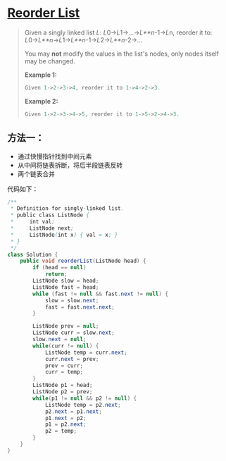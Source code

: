 # [Reorder List][1]

> Given a singly linked list *L*: *L*0→*L*1→…→*L**n*-1→*L*n,
> reorder it to: *L*0→*L**n*→*L*1→*L**n*-1→*L*2→*L**n*-2→…
>
> You may **not** modify the values in the list's nodes, only nodes itself may be changed.
>
> **Example 1:**
>
> ```java
> Given 1->2->3->4, reorder it to 1->4->2->3.
> ```
>
> **Example 2:**
>
> ```java
> Given 1->2->3->4->5, reorder it to 1->5->2->4->3.
> ```



## 方法一：

* 通过快慢指针找到中间元素
* 从中间将链表拆断，将后半段链表反转
* 两个链表合并



代码如下：

```java
/**
 * Definition for singly-linked list.
 * public class ListNode {
 *     int val;
 *     ListNode next;
 *     ListNode(int x) { val = x; }
 * }
 */
class Solution {
    public void reorderList(ListNode head) {
        if (head == null)
            return;
        ListNode slow = head;
        ListNode fast = head;
        while (fast != null && fast.next != null) {
            slow = slow.next;
            fast = fast.next.next;
        }

        ListNode prev = null;
        ListNode curr = slow.next;
        slow.next = null;
        while(curr != null) {
            ListNode temp = curr.next;
            curr.next = prev;
            prev = curr;
            curr = temp;
        }
        ListNode p1 = head;
        ListNode p2 = prev;
        while(p1 != null && p2 != null) {
            ListNode temp = p2.next;
            p2.next = p1.next;
            p1.next = p2;
            p1 = p2.next;
            p2 = temp;
        }   
    }
}
```











[1]: https://leetcode.com/problems/reorder-list/